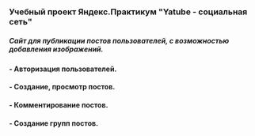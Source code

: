 ### Учебный проект Яндекс.Практикум "Yatube - социальная сеть"
##### Сайт для публикации постов пользователей, с возможностью добавления изображений.
#### - Авторизация пользователей.
#### - Создание, просмотр постов.
#### - Комментирование постов.
#### - Создание групп постов.

